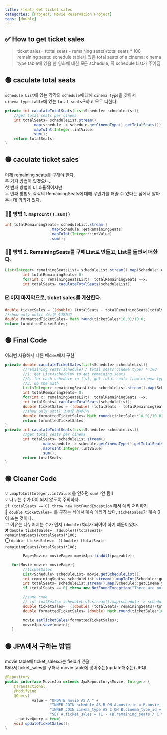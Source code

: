 ```yaml
---
title: (feat) Get ticket sales
categories: [Project, Movie Reservation Project]
tags: [double]
---
```


## ✅ How to get ticket sales

> ticket sales= (total seats - remaining seats)/total seats \* 100
> remaining seats: schedule table에 있음
> total seats of a cinema: cinema type table에 있음
> 한 영화에 대한 모든 schedule, 즉 schedule List가 주어짐

## 🟢 caculate total seats

`schedule List`에 있는 각각의 `schedule`에 대해 `cinema type`을 찾아서 <br>
`cinema type table`에 있는 `total seats`구하고 모두 더한다. <br>

```java
private int caculateTotalSeats(List<Schedule> scheduleList){
    //get total seats per cinema
    int totalSeats= scheduleList.stream()
            .map(schedule -> schedule.getCinemaType().getTotalSeats())
            .mapToInt(Integer::intValue)
            .sum();
    return totalSeats;
}
```

## 🟢 caculate ticket sales

이제 remaining seats를 구해야 한다. <br>
두 가지 방법이 있겠으나.. <br>
첫 번째 방법이 더 효율적이지만 <br>
두 번째 방법도 각각의 RemainingSeats에 대해 무언가를 해줄 수 있다는 점에서 알아두는데 의의가 있다. <br>

### 👍🏻 방법 1. `mapToInt().sum()`

```java
int totalRemainingSeats= scheduleList.stream()
                    .map(Schedule::getRemainingSeats)
                    .mapToInt(Integer::intValue)
                    .sum();
```

### 👍🏻 방법 2. RemainingSeats를 구해 List로 만들고, List를 돌면서 더한다.

```java
List<Integer> remainingSeatsList= scheduleList.stream().map(Schedule::getRemainingSeats).toList();
        int totalRemainingSeats= 0;
        for(int x: remainingSeatsList)  totalRemainingSeats +=x;
        int totalSeats= caculateTotalSeats(scheduleList);
```

### ☑️ 이제 마지막으로, ticket sales를 계산한다.

```java
double ticketSales = ((double) (totalSeats - totalRemainingSeats)totalSeats * 100.0) ;
//show only until 소수점 첫째자리
double formattedTicketSales= Math.round(ticketSales*10.0)/10.0;
return formattedTicketSales;
```

## 🟢 Final Code

여러번 사용해서 다른 메소드에서 구현

```java
private double caculateTicketSales(List<Schedule> scheduleList){
        //remaining seats(schedule) / total seats(cinema type) * 100
        //1. get List<schedule> to get remaining seats
        //2. for each schedule in list, get total seats from cinema type
        //3. do the math
        List<Integer> remainingSeatsList= scheduleList.stream().map(Schedule::getRemainingSeats).toList();
        int totalRemainingSeats= 0;
        for(int x: remainingSeatsList)  totalRemainingSeats +=x;
        int totalSeats= caculateTotalSeats(scheduleList);
        double ticketSales = ((double) (totalSeats - totalRemainingSeats) /totalSeats * 100.0) ;
        //show only until 소수점 첫째자리
        double formattedTicketSales= Math.round(ticketSales*10.0)/10.0;
        return formattedTicketSales;
}
private int caculateTotalSeats(List<Schedule> scheduleList){
        //get total seats per cinema
        int totalSeats= scheduleList.stream()
                .map(schedule -> schedule.getCinemaType().getTotalSeats())
                .mapToInt(Integer::intValue)
                .sum();
        return totalSeats;
}

```

## 🟢 Cleaner Code

💡 `.mapToInt(Integer::intValue)`를 안하면 `sum()`안 됨!! <br>
💡 나누는 수가 0이 되지 않도록 주의하자. <br>
`if (totalSeats == 0) throw new NotFoundException` 해서 예외 처리하기 <br>
🔴 `double ticketSales= `를 구하는 식에서 계속 에러가 났다. `ticketSales`가 계속 0이 뜨는 것이다. <br>
그 이유는 나누어지는 수가 먼저 `(double)`처리가 되어야 하기 떄문이었다. <br>
❌ `double ticketSales=  (double)((totalSeats- remainingSeats)/totalSeats)*100;` <br>
⭕️ `double ticketSales=  ((double) (totalSeats- remainingSeats)/totalSeats)*100;` <br>

```java
        Page<Movie> moviePage= movieJpa.findAll(pageable);

   for(Movie movie: moviePage){
        //ticketSales
        List<Schedule> scheduleList= movie.getScheduleList();
        int remainingSeats= scheduleList.stream().mapToInt(Schedule::getRemainingSeats).sum();
        int totalSeats= scheduleList.stream().map(Schedule::getCinemaType).map(CinemaType::getTotalSeats).mapToInt(Integer::intValue).sum();
        if (totalSeats == 0) throw new NotFoundException("There are no total seats for this movie");

        //same code
        // int toalSeats= scheduleList.stream().map(schedule -> schedule.getCinemaType().getTotalSeat()).mapToInt(Integer::intValue).sum();
        double ticketSales=  ((double) (totalSeats- remainingSeats)/totalSeats)*100;
        double formattedTicketSales= (double) Math.round(ticketSales*10.0)/10.0;

        movie.setTicketSales(formattedTicketSales);
        movieJpa.save(movie);
   }
```

## 🟢 JPA에서 구하는 방법

movie table에 ticket_sales라는 field가 있음 <br>
따라서 ticket_sales를 구해서 movie table에 넣어주는(update해주는) JPQL <br>

```java
@Repository
public interface MovieJpa extends JpaRepository<Movie, Integer> {
    @Transactional
    @Modifying
    @Query(
            value = "UPDATE movie AS A " +
                    "INNER JOIN schedule AS B ON A.movie_id = B.movie_id " +
                    "INNER JOIN cinema_type AS C ON B.cinema_type_id = C.cinema_type_id " +
                    "SET A.ticket_sales = (1 - (B.remaining_seats / C.total_seats)) * 100 "
    , nativeQuery = true)
    void updateTicketSales();
}
```
